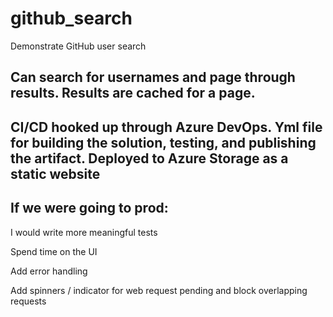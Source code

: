 # github_search
Demonstrate GitHub user search

## Can search for usernames and page through results. Results are cached for a page.

## CI/CD hooked up through Azure DevOps. Yml file for building the solution, testing, and publishing the artifact. Deployed to Azure Storage as a static website

## If we were going to prod:
I would write more meaningful tests

Spend time on the UI

Add error handling

Add spinners / indicator for web request pending and block overlapping requests
